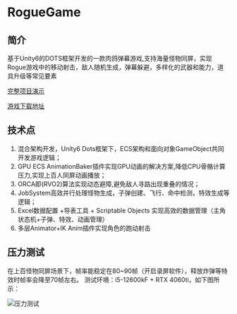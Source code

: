 # RogueGame

## 简介

基于Unity6的DOTS框架开发的一款肉鸽弹幕游戏,支持海量怪物同屏，实现Rogue游戏中的移动射击，敌人随机生成，弹幕躲避，多样化的武器和能力，道具升级等常见要素

[完整项目演示](https://www.bilibili.com/video/BV1gUWjeUETc/?spm_id_from=333.999.0.0&vd_source=15ce64d8f8fad36086523ce711dec730)

[游戏下载地址](https://pan.baidu.com/s/1Q-cIa8th9wWRaVGtJA1YDg?pwd=67qf)

## 技术点

1. 混合架构开发，Unity6 Dots框架下，ECS架构和面向对象GameObject共同开发游戏逻辑；
2. GPU ECS AnimationBaker插件实现GPU动画的解决方案,降低CPU骨骼计算压力,实现上百人同屏动画播放；
3. ORCA即(RVO2)算法实现动态避障,避免敌人寻路出现重叠的情况；
4. JobSystem高效并行处理怪物生成，子弹创建、飞行、命中检测，特效生成等逻辑；
5. Excel数据配置 +导表工具 + Scriptable Objects 实现高效的数据管理（主角状态机+子弹、特效、动画管理）
6. 多层Animator+IK Anim插件实现角色的跑动射击

## 压力测试

在上百怪物同屏场景下，帧率能稳定在80~90帧（开启录屏软件），释放炸弹等特效时帧率会降至70帧左右。
测试环境：i5-12600kF + RTX 4060ti，如下图所示：

![压力测试](https://github.com/Maresoul/RogueGame/blob/main/%E5%8E%8B%E5%8A%9B%E6%B5%8B%E8%AF%95-1.gif)
